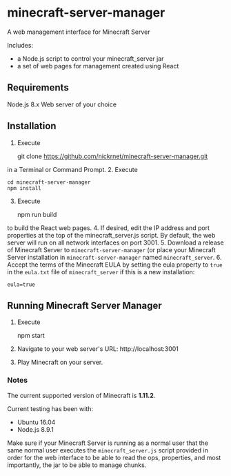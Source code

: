 
# minecraft-server-manager
A web management interface for Minecraft Server

Includes:
* a Node.js script to control your minecraft_server jar
* a set of web pages for management created using React

## Requirements
Node.js 8.x
Web server of your choice

## Installation
1. Execute

    git clone https://github.com/nickrnet/minecraft-server-manager.git

in a Terminal or Command Prompt.
2. Execute

    cd minecraft-server-manager
    npm install

3. Execute

    npm run build

to build the React web pages.
4. If desired, edit the IP address and port properties at the top of the minecraft_server.js
script. By default, the web server will run on all network interfaces on port 3001.
5. Download a release of Minecraft Server to `minecraft-server-manager` (or place
your Minecraft Server installation in `minecraft-server-manager` named `minecraft_server`.
6. Accept the terms of the Minecraft EULA by setting the eula property to `true` in the 
`eula.txt` file of `minecraft_server` if this is a new installation:

    eula=true

## Running Minecraft Server Manager
1. Execute

    npm start

2. Navigate to your web server's URL: http://localhost:3001
3. Play Minecraft on your server.

### Notes
The current supported version of Minecraft is **1.11.2**.

Current testing has been with:
* Ubuntu 16.04
* Node.js 8.9.1

Make sure if your Minecraft Server is running as a normal user that the
same normal user executes the `minecraft_server.js` script
provided in order for the web interface to be able to read the ops,
properties, and most importantly, the jar to be able to manage chunks.
